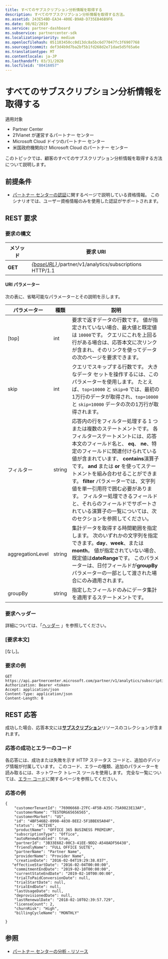 ```yaml
---
title: すべてのサブスクリプション分析情報を取得する
description: すべてのサブスクリプション分析情報を取得する方法。
ms.assetid: 243E54BD-EA34-400E-B9AB-D735EB46B9F6
ms.date: 08/02/2019
ms.service: partner-dashboard
ms.subservice: partnercenter-sdk
ms.localizationpriority: medium
ms.openlocfilehash: 051103450cc0d13dc8a5bc6d77047fc3f6907768
ms.sourcegitcommit: def3d4b9d7ba2bf5b1fd268d2e71dae5d5f65a6e
ms.translationtype: MT
ms.contentlocale: ja-JP
ms.lasthandoff: 03/31/2020
ms.locfileid: "80416057"
---
```

# <a name="get-all-subscription-analytics-information"></a>すべてのサブスクリプション分析情報を取得する

適用対象

- Partner Center
- 21Vianet が運営するパートナー センター
- Microsoft Cloud ドイツのパートナー センター
- 米国政府機関向け Microsoft Cloud のパートナー センター

このトピックでは、顧客のすべてのサブスクリプション分析情報を取得する方法について説明します。

## <a name="prerequisites"></a>前提条件

- [パートナー センターの認証](partner-center-authentication.md)に関するページで説明している資格情報。 このシナリオでは、ユーザー資格情報のみを使用した認証がサポートされます。

## <a name="rest-request"></a>REST 要求

### <a name="request-syntax"></a>要求の構文

| メソッド | 要求 URI |
|--------|-------------|
| **GET** | [ *\{baseURL\}* ](partner-center-rest-urls.md)/partner/v1/analytics/subscriptions HTTP/1.1 |

#### <a name="uri-parameters"></a>URI パラメーター

次の表に、省略可能なパラメーターとその説明を示します。

| パラメーター | 種類 |  説明 |
|-----------|------|--------------|
| [top] | int | 要求で返すデータの行数です。 値が指定されていない場合、最大値と既定値は `10000`です。 クエリにこれを上回る行がある場合は、応答本文に次リンクが含まれ、そのリンクを使ってデータの次のページを要求できます。 |
| skip | int | クエリでスキップする行数です。 大きなデータ セットを操作するには、このパラメーターを使用します。 たとえば、`top=10000` と `skip=0` では、最初の1万行のデータが取得され、`top=10000` と `skip=10000` データの次の1万行が取得されます。 |
| フィルター | string | 応答内の行をフィルター処理する 1 つまたは複数のステートメントです。 各フィルターステートメントには、応答本文のフィールド名と、 **eq**、 **ne**、特定のフィールドに関連付けられている値が含まれています、 **contains**演算子です。 **and** または **or** を使ってステートメントを組み合わせることができます。 **filter** パラメーターでは、文字列値を単一引用符で囲む必要があります。 フィルター処理できるフィールドと、それらのフィールドでサポートされている演算子の一覧については、次のセクションを参照してください。 |
| aggregationLevel | string | 集計データを取得する時間範囲を指定します。 次のいずれかの文字列を指定できます。**day**、**week**、または **month**。 値が指定されていない場合、既定値は**dateRange**です。 このパラメーターは、日付フィールドが**groupBy**パラメーターの一部として渡された場合にのみ適用されます。 |
| groupBy | string | 指定したフィールドのみにデータ集計を適用するステートメントです。 |

### <a name="request-headers"></a>要求ヘッダー

詳細については、「[ヘッダー](headers.md) 」を参照してください。

### <a name="request-body"></a>[要求本文]

[なし]。

### <a name="request-example"></a>要求の例

```http
GET https://api.partnercenter.microsoft.com/partner/v1/analytics/subscriptions
Authorization: Bearer <token>
Accept: application/json
Content-Type: application/json
Content-Length: 0
```

## <a name="rest-response"></a>REST 応答

成功した場合、応答本文には[**サブスクリプション**](partner-center-analytics-resources.md#subscription)リソースのコレクションが含まれます。

### <a name="response-success-and-error-codes"></a>応答の成功とエラーのコード

各応答には、成功または失敗を示す HTTP ステータス コードと、追加のデバッグ情報が付属しています。 このコード、エラーの種類、追加のパラメーターを読み取るには、ネットワーク トレース ツールを使用します。 完全な一覧については、[エラー コード](error-codes.md)に関するページを参照してください。

### <a name="response-example"></a>応答の例

```http
{
    "customerTenantId": "76906668-27FC-4F5B-A35C-75A9823E13AF",
    "customerName": "TESTORG65656565",
    "customerMarket": "US",
    "id": "4BF546B2-8998-4838-BEE2-5F1BBE65A04F",
    "status": "ACTIVE",
    "productName": "OFFICE 365 BUSINESS PREMIUM",
    "subscriptionType": "Office",
    "autoRenewEnabled": true,
    "partnerId": "3B33E682-00C3-41EE-9DD2-A548ADF56438",
    "friendlyName": "FULL OFFICE SUITE",
    "partnerName": "Partner Name",
    "providerName": "Provider Name",
    "creationDate": "2016-02-04T19:29:38.037",
   "effectiveStartDate": "2016-02-04T00:00:00",
    "commitmentEndDate": "2019-02-10T00:00:00",
    "currentStateEndDate": "2019-02-10T00:00:00",
    "trialToPaidConversionDate": null,
    "trialStartDate": null,
    "trialEndDate": null,
    "lastUsageDate": null,
    "deprovisionedDate": null,
    "lastRenewalDate": "2018-02-10T02:39:57.729",
    "licenseCount": 2,
    "churnRisk": "High",
    "billingCycleName": "MONTHLY"

}
```

## <a name="see-also"></a>参照

- [パートナー センターの分析 - リソース](partner-center-analytics-resources.md)
